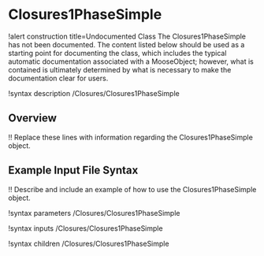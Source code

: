 # Closures1PhaseSimple

!alert construction title=Undocumented Class
The Closures1PhaseSimple has not been documented. The content listed below should be used as a starting point for
documenting the class, which includes the typical automatic documentation associated with a
MooseObject; however, what is contained is ultimately determined by what is necessary to make the
documentation clear for users.

!syntax description /Closures/Closures1PhaseSimple

## Overview

!! Replace these lines with information regarding the Closures1PhaseSimple object.

## Example Input File Syntax

!! Describe and include an example of how to use the Closures1PhaseSimple object.

!syntax parameters /Closures/Closures1PhaseSimple

!syntax inputs /Closures/Closures1PhaseSimple

!syntax children /Closures/Closures1PhaseSimple
